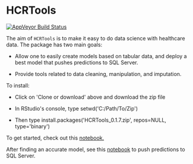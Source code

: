 # HCRTools

[![AppVeyor Build Status](https://ci.appveyor.com/api/projects/status/github/levithatcher/HCRTools?branch=master&svg=true)](https://ci.appveyor.com/project/levithatcher/hcrtools)


The aim of `HCRTools` is to make it easy to do data science with healthcare 
data. The package has two main goals:

-  Allow one to easily create models based on tabular data, and deploy a best
model that pushes predictions to SQL Server.

-  Provide tools related to data cleaning, manipulation, and imputation.

To install:

- Click on 'Clone or download' above and download the zip file

- In RStudio's console, type setwd('C:/Path/To/Zip')

- Then type install.packages('HCRTools_0.1.7.zip', repos=NULL, type='binary')

To get started, check out this [notebook.](inst/notebooks/HCRToolsExample1.ipynb)

After finding an accurate model, see this
[notebook](inst/notebooks/HCRToolsExample2.ipynb) to push predictions to SQL Server.
